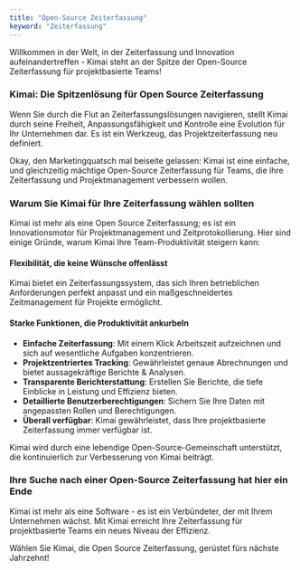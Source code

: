 ```yaml
---
title: "Open-Source Zeiterfassung"
keyword: "Zeiterfassung"
---
```


Willkommen in der Welt, in der Zeiterfassung und Innovation aufeinandertreffen - Kimai steht an der Spitze der Open-Source Zeiterfassung für projektbasierte Teams!

### Kimai: Die Spitzenlösung für Open Source Zeiterfassung

Wenn Sie durch die Flut an Zeiterfassungslösungen navigieren, stellt Kimai durch seine Freiheit, Anpassungsfähigkeit und Kontrolle eine Evolution für Ihr Unternehmen dar. 
Es ist ein Werkzeug, das Projektzeiterfassung neu definiert.

Okay, den Marketingquatsch mal beiseite gelassen: 
Kimai ist eine einfache, und gleichzeitig mächtige Open-Source Zeiterfassung für Teams, die ihre Zeiterfassung und Projektmanagement verbessern wollen.

### Warum Sie Kimai für Ihre Zeiterfassung wählen sollten

Kimai ist mehr als eine Open Source Zeiterfassung; es ist ein Innovationsmotor für Projektmanagement und Zeitprotokollierung. 
Hier sind einige Gründe, warum Kimai Ihre Team-Produktivität steigern kann:

#### Flexibilität, die keine Wünsche offenlässt

Kimai bietet ein Zeiterfassungssystem, das sich Ihren betrieblichen Anforderungen perfekt anpasst und ein maßgeschneidertes Zeitmanagement für Projekte ermöglicht.

#### Starke Funktionen, die Produktivität ankurbeln

- **Einfache Zeiterfassung**: Mit einem Klick Arbeitszeit aufzeichnen und sich auf wesentliche Aufgaben konzentrieren.
- **Projektzentriertes Tracking**: Gewährleistet genaue Abrechnungen und bietet aussagekräftige Berichte & Analysen.
- **Transparente Berichterstattung**: Erstellen Sie Berichte, die tiefe Einblicke in Leistung und Effizienz bieten.
- **Detaillierte Benutzerberechtigungen**: Sichern Sie Ihre Daten mit angepassten Rollen und Berechtigungen.
- **Überall verfügbar**: Kimai gewährleistet, dass Ihre projektbasierte Zeiterfassung immer verfügbar ist.

Kimai wird durch eine lebendige Open-Source-Gemeinschaft unterstützt, die kontinuierlich zur Verbesserung von Kimai beiträgt.

### Ihre Suche nach einer Open-Source Zeiterfassung hat hier ein Ende

Kimai ist mehr als eine Software - es ist ein Verbündeter, der mit Ihrem Unternehmen wächst. 
Mit Kimai erreicht Ihre Zeiterfassung für projektbasierte Teams ein neues Niveau der Effizienz.

Wählen Sie Kimai, die Open Source Zeiterfassung, gerüstet fürs nächste Jahrzehnt!
